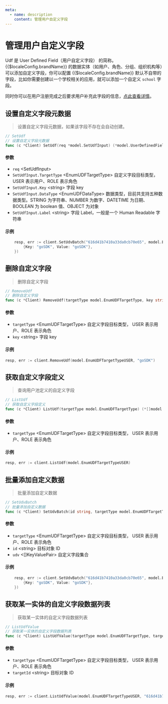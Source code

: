 ```yaml
---
meta:
  - name: description
    content: 管理用户自定义字段
---
```


# 管理用户自定义字段

<LastUpdated/>

Udf 是 User Defined Field（用户自定义字段） 的简称。{{$localeConfig.brandName}} 的数据实体（如用户、角色、分组、组织机构等）可以添加自定义字段，你可以配置 {{$localeConfig.brandName}} 默认不自带的字段，比如你需要创建以一个学校相关的应用，就可以添加一个自定义 `school` 字段。

同时你可以在用户注册完成之后要求用户补充此字段的信息，[点此查看详情](/guides/authentication/extensibility/user-defined-field.md)。

## 设置自定义字段元数据
> 设置自定义字段元数据，如果该字段不存在会自动创建。
```go
// SetUdf
// 设置自定义字段元数据
func (c *Client) SetUdf(req *model.SetUdfInput) (*model.UserDefinedField, error)
```
#### 参数
- `req` \<SetUdfInput\>  
- `SetUdfInput.TargetType` \<EnumUDFTargetType\> 自定义字段目标类型， USER 表示用户、ROLE 表示角色
- `SetUdfInput.Key` \<string\> 字段 key
- `SetUdfInput.DataType` \<EnumUDFDataType\> 数据类型，目前共支持五种数据类型。STRING 为字符串、NUMBER 为数字、DATETIME 为日期、BOOLEAN 为 boolean 值、OBJECT 为对象
- `SetUdfInput.Label` \<string\> 字段 Label，一般是一个 Human Readable 字符串

#### 示例

```go
    resp, err := client.SetUdvBatch("616d41b7410a33da0cb70e65", model.EnumUDFTargetTypeUSER, &[]model.KeyValuePair{
		{Key: "goSDK", Value: "goSDK"},
	})
```

## 删除自定义字段
> 删除自定义字段
```go
// RemoveUdf
// 删除自定义字段
func (c *Client) RemoveUdf(targetType model.EnumUDFTargetType, key string) (*model.CommonMessageAndCode, error)
```
#### 参数

- `targetType` \<EnumUDFTargetType\> 自定义字段目标类型， USER 表示用户、ROLE 表示角色
- `key` \<string\> 字段 key

#### 示例

```go
resp, err := client.RemoveUdf(model.EnumUDFTargetTypeUSER, "goSDK")
```

## 获取自定义字段定义
> 查询用户池定义的自定义字段
```go
// ListUdf
// 获取自定义字段定义
func (c *Client) ListUdf(targetType model.EnumUDFTargetType) (*[]model.UserDefinedField, error)
```
#### 参数
- `targetType` \<EnumUDFTargetType\> 自定义字段目标类型， USER 表示用户、ROLE 表示角色
#### 示例

```go
resp, err := client.ListUdf(model.EnumUDFTargetTypeUSER)
```


## 批量添加自定义数据
> 批量添加自定义数据
```go
// SetUdvBatch
// 批量添加自定义数据
func (c *Client) SetUdvBatch(id string, targetType model.EnumUDFTargetType, udv *[]model.KeyValuePair) (*[]model.UserDefinedData, error)
```
#### 参数

- `targetType` \<EnumUDFTargetType\> 自定义字段目标类型， USER 表示用户、ROLE 表示角色
- `id` \<string\>   目标对象 ID
- `udv` \<[]KeyValuePair\>  自定义字段集合

#### 示例

```go
    resp, err := client.SetUdvBatch("616d41b7410a33da0cb70e65", model.EnumUDFTargetTypeUSER, &[]model.KeyValuePair{
		{Key: "goSDK", Value: "goSDK"},
	})
```


## 获取某一实体的自定义字段数据列表
> 获取某一实体的自定义字段数据列表
```go
// ListUdfValue
// 获取某一实体的自定义字段数据列表
func (c *Client) ListUdfValue(targetType model.EnumUDFTargetType, targetId string) (*[]model.UserDefinedData, error) 
```
#### 参数
- `targetType` \<EnumUDFTargetType\> 自定义字段目标类型， USER 表示用户、ROLE 表示角色
- `targetId` \<string\>   目标对象 ID
#### 示例

```go
resp, err := client.ListUdfValue(model.EnumUDFTargetTypeUSER, "616d41b7410a33da0cb70e65")
```
